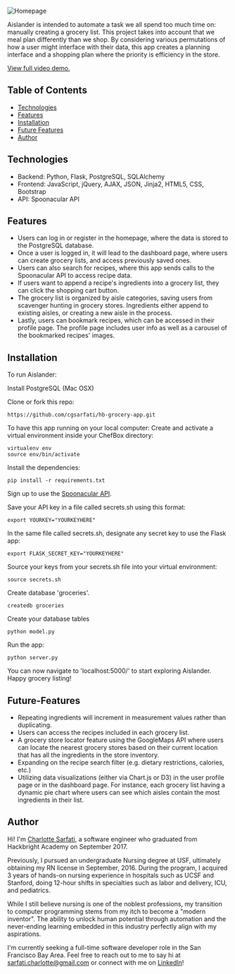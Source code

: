 ![Homepage](https://raw.githubusercontent.com/cgsarfati/hb-grocery-app/master/static/img/homepage.png)

Aislander is intended to automate a task we all spend too much time on: manually creating a grocery list. This project takes into account that we meal plan differently than we shop.  By considering various permutations of how a user might interface with their data, this app creates a planning interface and a shopping plan where the priority is efficiency in the store. 

[View full video demo.](https://www.youtube.com/watch?v=rHoRXGNCmI8)

## Table of Contents
* [Technologies](#technologies)
* [Features](#features)
* [Installation](#installation)
* [Future Features](#future-features)
* [Author](#author)

## Technologies

* Backend: Python, Flask, PostgreSQL, SQLAlchemy
* Frontend: JavaScript, jQuery, AJAX, JSON, Jinja2, HTML5, CSS, Bootstrap
* API: Spoonacular API

## Features
* Users can log in or register in the homepage, where the data is stored to the PostgreSQL database.
* Once a user is logged in, it will lead to the dashboard page, where users can create grocery lists, and access previously saved ones.
* Users can also search for recipes, where this app sends calls to the Spoonacular API to access recipe data.
* If users want to append a recipe's ingredients into a grocery list, they can click the shopping cart button.
* The grocery list is organized by aisle categories, saving users from scavenger hunting in grocery stores. Ingredients either append to existing aisles, or creating a new aisle in the process.
* Lastly, users can bookmark recipes, which can be accessed in their profile page. The profile page includes user info as well as a carousel of the bookmarked recipes' images.

## Installation

To run Aislander:

Install PostgreSQL (Mac OSX)

Clone or fork this repo:

```
https://github.com/cgsarfati/hb-grocery-app.git
```

To have this app running on your local computer:
Create and activate a virtual environment inside your ChefBox directory:

```
virtualenv env
source env/bin/activate
```

Install the dependencies:

```
pip install -r requirements.txt
```

Sign up to use the [Spoonacular API](https://spoonacular.com/food-api).

Save your API key in a file called secrets.sh using this format:

```
export YOURKEY="YOURKEYHERE"
```

In the same file called secrets.sh, designate any secret key to use the Flask app:

```
export FLASK_SECRET_KEY="YOURKEYHERE"
```

Source your keys from your secrets.sh file into your virtual environment:

```
source secrets.sh
```

Create database 'groceries'.
```
createdb groceries
```
Create your database tables
```
python model.py
```


Run the app:

```
python server.py
```

You can now navigate to 'localhost:5000/' to start exploring Aislander. Happy grocery listing!

## Future-Features
* Repeating ingredients will increment in measurement values rather than duplicating.
* Users can access the recipes included in each grocery list.
* A grocery store locator feature using the GoogleMaps API where users can locate the nearest grocery stores based on their current location that has all the ingredients in the store inventory.
* Expanding on the recipe search filter (e.g. dietary restrictions, calories, etc.)
* Utilizing data visualizations (either via Chart.js or D3) in the user profile page or in the dashboard page. For instance, each grocery list having a dynamic pie chart where users can see which aisles contain the most ingredients in their list.

## Author

Hi! I'm [Charlotte Sarfati](https://www.linkedin.com/in/cgsarfati/), a software engineer who graduated from Hackbright Academy on September 2017.

Previously, I pursued an undergraduate Nursing degree at USF, ultimately obtaining my RN license in September, 2016. During the program, I acquired 3 years of hands-on nursing experience in hospitals such as UCSF and Stanford, doing 12-hour shifts in specialties such as labor and delivery, ICU, and pediatrics. 

While I still believe nursing is one of the noblest professions, my transition to computer programming stems from my itch to become a "modern inventor". The ability to unlock human potential through automation and the never-ending learning embedded in this industry perfectly align with my aspirations.

I'm currently seeking a full-time software developer role in the San Francisco Bay Area. Feel free to reach out to me to say hi at sarfati.charlotte@gmail.com or connect with me on [LinkedIn](https://www.linkedin.com/in/cgsarfati/)!

